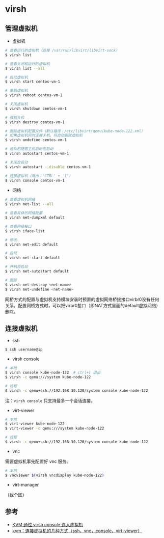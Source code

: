 # virsh

## 管理虚拟机

* 虚拟机

```bash
# 查看运行的虚拟机（连接 /var/run/libvirt/libvirt-sock）
$ virsh list

# 查看关闭和运行的虚拟机
$ virsh list --all

# 启动虚拟机
$ virsh start centos-vm-1

# 重启虚拟机
$ virsh reboot centos-vm-1

# 关闭虚拟机
$ virsh shutdown centos-vm-1

# 强制关机
$ virsh destroy centos-vm-1

# 删除虚拟机配置文件（默认路径：/etc/libvirt/qemu/kube-node-122.xml）
# 如果虚拟机同时还被关机，将自动删除虚拟机
$ virsh undefine centos-vm-1

# 虚拟机随宿主机启动而启动
$ virsh autostart centos-vm-1

# 关闭自启动
$ virsh autostart --disable centos-vm-1

# 连接虚拟机（退出：'CTRL' + ']'）
$ virsh console centos-vm-1
```

* 网络

```bash
# 查看虚拟机网络
$ virsh net-list --all

# 查看具体的网络配置
$ virsh net-dumpxml default

# 查看网络接口
$ virsh iface-list

# 修改
$ virsh net-edit default

# 启动
$ virsh net-start default

# 开机自启动
$ virsh net-autostart default

# 删除
$ virsh net-destroy <net-name>
$ virsh net-undefine <net-name>
```

网桥方式的配置与虚拟机支持模块安装时预置的虚拟网络桥接接口virbr0没有任何关系，配置网桥方式时，可以把virbr0接口（即NAT方式里面的default虚拟网络）删除。

## 连接虚拟机

* ssh

```bash
$ ssh username@ip
```

* virsh console

```bash
# 本地
$ virsh console kube-node-122  # ctrl+] 退出
$ virsh -c qemu:///system kube-node-122

# 远程
$ virsh -c qemu+ssh://192.168.10.120/system console kube-node-122
```

注：`virsh console` 只支持最多一个会话连接。

* virt-viewer

```bash
# 本地
$ virt-viewer kube-node-122
$ virt-viewer -c qemu:///system kube-node-122

# 远程
$ virsh -c qemu+ssh://192.168.10.120/system console kube-node-122
```

* vnc

需要虚拟机事先配置好 vnc 服务。

```bash
# 本地
$ vncviewer $(virsh vncdisplay kube-node-122)
```

* virt-manager

（截个图）

## 参考

* [KVM 通过 virsh console 连入虚拟机](http://www.cnblogs.com/xieshengsen/p/6215168.html)
* [kvm：连接虚拟机的几种方式（ssh，vnc，console，virt-viewer）](http://blog.csdn.net/lidonghat/article/details/70833486)
